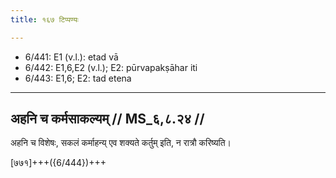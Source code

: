 ```yaml
---
title: १६७ टिप्पण्यः

---
```

- 6/441: E1 (v.l.): etad vā
- 6/442: E1,6,E2 (v.l.); E2: pūrvapakṣāhar iti
- 6/443: E1,6; E2: tad etena

____________________________________________


## अहनि च कर्मसाकल्यम् // MS_६,८.२४ //

अहनि च विशेषः, सकलं कर्माहन्य् एव शक्यते कर्तुम् इति, न रात्रौ करिष्यति।

[७७१]+++({6/444})+++

